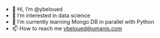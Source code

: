 - 👋 Hi, I’m @ybeloued
- 👀 I’m interested in data science
- 🌱 I’m currently learning Mongo DB in parallel with Python
- 📫 How to reach me ybeloued@umanis.com

